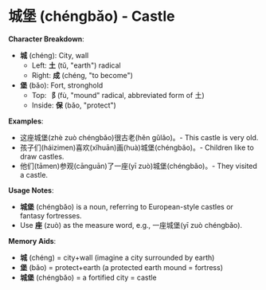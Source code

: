 # **城堡 (chéngbǎo) - Castle**

**Character Breakdown**:  
- **城** (chéng): City, wall
  - Left: **土** (tǔ, "earth") radical
  - Right: **成** (chéng, "to become")  
- **堡** (bǎo): Fort, stronghold
  - Top: **⻏** (fù, "mound" radical, abbreviated form of 土)
  - Inside: **保** (bǎo, "protect")

**Examples**:  
- 这座城堡(zhè zuò chéngbǎo)很古老(hěn gǔlǎo)。- This castle is very old.  
- 孩子们(háizimen)喜欢(xǐhuān)画(huà)城堡(chéngbǎo)。- Children like to draw castles.  
- 他们(tāmen)参观(cānguān)了一座(yī zuò)城堡(chéngbǎo)。- They visited a castle.

**Usage Notes**:  
- **城堡** (chéngbǎo) is a noun, referring to European-style castles or fantasy fortresses.  
- Use **座** (zuò) as the measure word, e.g., 一座城堡(yī zuò chéngbǎo).

**Memory Aids**:  
- **城** (chéng) = city+wall (imagine a city surrounded by earth)  
- **堡** (bǎo) = protect+earth (a protected earth mound = fortress)  
- **城堡** (chéngbǎo) = a fortified city = castle